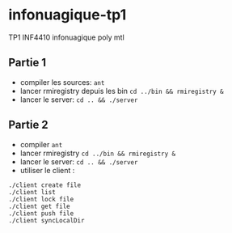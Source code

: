 # infonuagique-tp1
TP1 INF4410 infonuagique poly mtl


## Partie 1

- compiler les sources: `ant`
- lancer rmiregistry depuis les bin `cd ../bin && rmiregistry &`
- lancer le server: `cd .. && ./server`

## Partie 2

- compiler `ant`
- lancer rmiregistry `cd ../bin && rmiregistry &`
- lancer le server: `cd .. && ./server`
- utiliser le client :
```
./client create file
./client list
./client lock file
./client get file
./client push file
./client syncLocalDir

```







